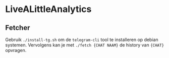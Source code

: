 # LiveALittleAnalytics

## Fetcher

Gebruik `./install-tg.sh` om de `telegram-cli` tool te installeren op debian systemen.
Vervolgens kan je met `./fetch {CHAT NAAM}` de history van `{CHAT}` opvragen.